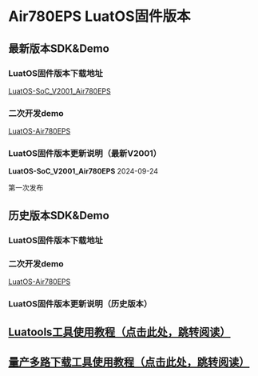 # Air780EPS LuatOS固件版本

## 最新版本SDK&Demo

### LuatOS固件版本下载地址

[LuatOS-SoC_V2001_Air780EPS](https://gitee.com/openLuat/LuatOS/releases/download/v2001.ec7xx.release/LuatOS-SoC_V2001_Air780EPS.soc)

### 二次开发demo

[LuatOS-Air780EPS](https://gitee.com/openLuat/LuatOS-Air780EPS)


### LuatOS固件版本更新说明（最新V2001）

**LuatOS-SoC_V2001_Air780EPS** 2024-09-24

第一次发布

## 历史版本SDK&Demo

### LuatOS固件版本下载地址

### 二次开发demo

[LuatOS-Air780EPS](https://gitee.com/openLuat/LuatOS-Air780EPS)

### LuatOS固件版本更新说明（历史版本）


## [Luatools工具使用教程（点击此处，跳转阅读）](https://docs.openluat.com/Luatools/)

## [量产多路下载工具使用教程（点击此处，跳转阅读）](https://docs.openluat.com/multi_download/)